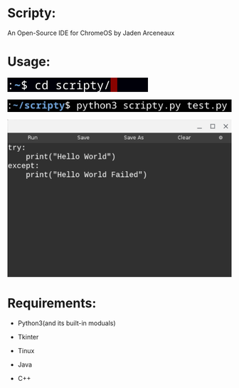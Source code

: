 # Scripty:
An Open-Source IDE for ChromeOS by Jaden Arceneaux

# Usage:
  
  ![](images/IMAGE1.png)
  
  ![](images/IMAGE2.png)
  
  ![](images/IMAGE3.png)


# Requirements:

  - Python3(and its built-in moduals)
  
  - Tkinter
  
  - Tinux
  
  - Java
  
  - C++
